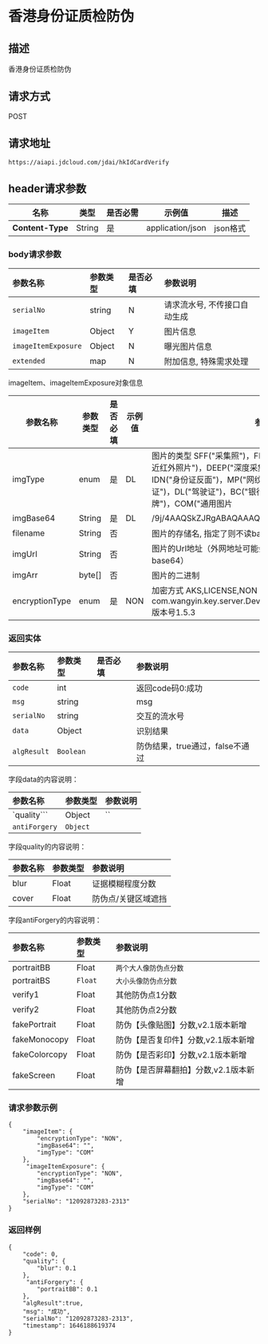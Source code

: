 # 香港身份证质检防伪


## 描述
香港身份证质检防伪

## 请求方式

POST

## 请求地址

```apl
https://aiapi.jdcloud.com/jdai/hkIdCardVerify
```



## header请求参数

| 名称             | 类型   | 是否必需 | 示例值           | 描述     |
| ---------------- | ------ | -------- | ---------------- | -------- |
| **Content-Type** | String | 是       | application/json | json格式 |

### body请求参数

| 参数名称            | 参数类型 | 是否必填 | 参数说明                     |
| :------------------ | :------- | :------- | :--------------------------- |
| `serialNo`          | string   | N        | 请求流水号, 不传接口自动生成 |
| `imageItem`         | Object   | Y        | 图片信息                     |
| `imageItemExposure` | Object   | N        | 曝光图片信息                 |
| `extended`          | map      | N        | 附加信息, 特殊需求处理       |

imageItem、imageItemExposure对象信息

| 参数名称       | 参数类型 | 是否必填 | 示例值 | 参数说明                                                     |
| -------------- | -------- | -------- | ------ | ------------------------------------------------------------ |
| imgType        | enum     | 是       | DL     | 图片的类型 SFF("采集照")，FF("全景采集照")，NIR("双目采集的近红外照片")，DEEP("深度采集的照片")，IDP("身份证正面")，IDN("身份证反面")，MP("网纹照")，AP("动作照")，VL("行驶证")，DL("驾驶证")，BC("银行卡")，BL("营业执照")，LP("车牌")，COM("通用图片 |
| imgBase64      | String   | 是       | DL     | /9j/4AAQSkZJRgABAQAAAQABAA...                                |
| filename       | String   | 否       |        | 图片的存储名, 指定了则不读base64                             |
| imgUrl         | String   | 否       |        | 图片的Url地址（外网地址可能会有socket连接超时问题，建议传base64） |
| imgArr         | byte[]   | 否       |        | 图片的二进制                                                 |
| encryptionType | enum     | 是       | NON    | 加密方式 AKS,LICENSE,NON AKS解密方式：com.wangyin.key.server.DeviceCryptoService#decryptEnvelop 版本号1.5.3 |

### 返回实体

| 参数名称    | 参数类型  | 是否必填 | 参数说明                        |
| :---------- | :-------- | :------- | :------------------------------ |
| `code`      | int       |          | 返回code码0:成功                |
| `msg`       | string    |          | msg                             |
| `serialNo`  | string    |          | 交互的流水号                    |
| `data`      | Object    |          | 识别结果                        |
| `algResult` | `Boolean` |          | 防伪结果，true通过，false不通过 |

字段data的内容说明：

| 参数名称      | 参数类型 | 参数说明 |
| :------------ | :------- | :------- |
| `quality```   | Object   | ``       |
| `antiForgery` | `Object` |          |

字段quality的内容说明：

| 参数名称 | 参数类型 | 参数说明            |
| :------- | :------- | :------------------ |
| blur     | Float    | 证据模糊程度分数    |
| cover    | Float    | 防伪点/关键区域遮挡 |

字段antiForgery的内容说明：

| 参数名称      | 参数类型 | 参数说明                              |
| :------------ | :------- | :------------------------------------ |
| portraitBB    | Float    | `两个大人像防伪点分数`                |
| portraitBS    | `Float`  | `大小头像防伪点分数`                  |
| verify1       | Float    | 其他防伪点1分数                       |
| verify2       | Float    | 其他防伪点2分数                       |
| fakePortrait  | Float    | 防伪【头像贴图】分数,v2.1版本新增     |
| fakeMonocopy  | Float    | 防伪【是否复印件】分数,v2.1版本新增   |
| fakeColorcopy | Float    | 防伪【是否彩印】分数,v2.1版本新增     |
| fakeScreen    | Float    | 防伪【是否屏幕翻拍】分数,v2.1版本新增 |

### 请求参数示例

```
{
    "imageItem": {
        "encryptionType": "NON",
        "imgBase64": "",
        "imgType": "COM"
    },
     "imageItemExposure": {
        "encryptionType": "NON",
        "imgBase64": "",
        "imgType": "COM"
    },
    "serialNo": "12092873283-2313"
}
```

### 返回样例

```
{
    "code": 0,
    "quality": {
        "blur": 0.1
    },
     "antiForgery": {
        "portraitBB": 0.1
    }, 
    "algResult":true,
    "msg": "成功",
    "serialNo": "12092873283-2313",
    "timestamp": 1646188619374
}
```



